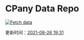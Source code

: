 # CPany Data Repo

[![Fetch data](https://github.com/yjl9903/CPany/actions/workflows/fetch.yml/badge.svg)](https://github.com/yjl9903/CPany/actions/workflows/fetch.yml)

<!-- START_SECTION: update_time -->
更新时间：[2021-08-26 19:31](https://www.timeanddate.com/worldclock/fixedtime.html?msg=Fetch+data&iso=20210826T193129&p1=237)
<!-- END_SECTION: update_time -->
